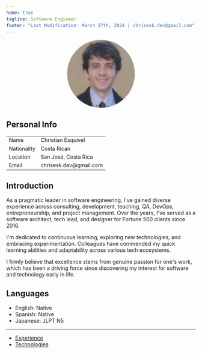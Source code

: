```yaml
---
home: true
tagline: Software Engineer
footer: "Last Modification: March 27th, 2024 | chrisesk.dev@gmail.com"
---
```


<p align="center">
  <img style="border-radius:50%" width="180" src="/me.png" alt="">
</p>

## Personal Info

<table>
  <tr>
    <td>Name</td>
    <td>Christian Esquivel</td>
  </tr>
  <tr>
    <td>Nationality</td>
    <td>Costa Rican</td>
  </tr>
  <tr>
    <td>Location</td>
    <td>San José, Costa Rica</td>
  </tr>
  <tr>
    <td>Email</td>
    <td>chrisesk.dev@gmail.com</td>
  </tr>
</table>

## Introduction

As a pragmatic leader in software engineering, I've gained diverse experience across consulting, development, teaching, QA, DevOps, entrepreneurship, and project management. Over the years, I've served as a software architect, tech lead, and designer for Fortune 500 clients since 2016.

I'm dedicated to continuous learning, exploring new technologies, and embracing experimentation. Colleagues have commended my quick learning abilities and adaptability across various tech ecosystems.

I firmly believe that excellence stems from genuine passion for one's work, which has been a driving force since discovering my interest for software and technology early in life.


## Languages

- English: Native
- Spanish: Native
- Japanese: JLPT N5

<hr>

- <a href="/jobs.html">Experience</a>
- <a href="/tech.html">Technologies</a>
